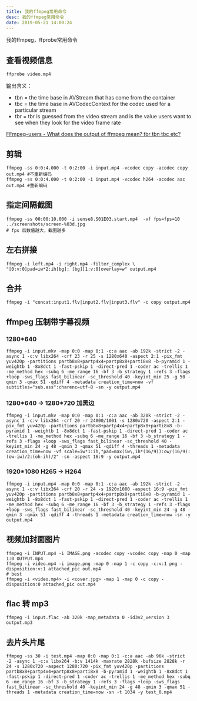 ```yaml
---
title: 我的ffmpeg常用命令
desc: 我的ffmpeg常用命令
date: 2019-05-21 14:00:24
---
```


我的ffmpeg，ffprobe常用命令

<!--more-->

## 查看视频信息

```
ffprobe video.mp4
```

输出含义：
- tbn = the time base in AVStream that has come from the container
- tbc = the time base in AVCodecContext for the codec used for a particular stream
- tbr = tbr is guessed from the video stream and is the value users want to see when they look for the video frame rate

[FFmpeg-users - What does the output of ffmpeg mean? tbr tbn tbc etc?](http://www.ffmpeg-archive.org/What-does-the-output-of-ffmpeg-mean-tbr-tbn-tbc-etc-td941538.html)

## 剪辑

```
ffmpeg -ss 0:0:4.000 -t 0:2:00 -i input.mp4 -vcodec copy -acodec copy out.mp4 #不重新编码
ffmpeg -ss 0:0:4.000 -t 0:2:00 -i input.mp4 -vcodec h264 -acodec aac out.mp4 #重新编码
```

## 指定间隔截图

```
ffmpeg -ss 00:00:10.000 -i sense8.S01E03.start.mp4  -vf fps=fps=10 ../screenshots/screen-%03d.jpg
# fps 后数值越大，截图越多
```

## 左右拼接

```
ffmpeg -i left.mp4 -i right.mp4 -filter_complex \
"[0:v:0]pad=iw*2:ih[bg]; [bg][1:v:0]overlay=w" output.mp4
```

## 合并

```
ffmpeg -i "concat:input1.flv|input2.flv|input3.flv" -c copy output.mp4
```

## ffmpeg 压制带字幕视频

### 1280*640

```
ffmpeg -i input.mkv -map 0:0 -map 0:1 -c:a aac -ab 192k -strict -2 -async 1 -c:v libx264 -crf 23 -r 25 -s 1280x640 -aspect 2:1 -pix_fmt yuv420p -partitions partb8x8+partp4x4+partp8x8+parti8x8 -b-pyramid 1 -weightb 1 -8x8dct 1 -fast-pskip 1 -direct-pred 1 -coder ac -trellis 1 -me_method hex -subq 6 -me_range 16 -bf 3 -b_strategy 1 -refs 3 -flags +loop -sws_flags fast_bilinear -sc_threshold 40 -keyint_min 25 -g 50 -qmin 3 -qmax 51 -qdiff 4 -metadata creation_time=now -vf subtitles="sub.ass":charenc=utf-8 -sn -y output.mp4
```

### 1280\*640 -> 1280\*720 加黑边

```
ffmpeg -i input.mkv -map 0:0 -map 0:1 -c:a aac -ab 320k -strict -2 -async 1 -c:v libx264 -crf 20 -r 24000/1001 -s 1280x720 -aspect 2:1 -pix_fmt yuv420p -partitions partb8x8+partp4x4+partp8x8+parti8x8 -b-pyramid 1 -weightb 1 -8x8dct 1 -fast-pskip 1 -direct-pred 1 -coder ac -trellis 1 -me_method hex -subq 6 -me_range 16 -bf 3 -b_strategy 1 -refs 3 -flags +loop -sws_flags fast_bilinear -sc_threshold 40 -keyint_min 24 -g 48 -qmin 3 -qmax 51 -qdiff 4 -threads 1 -metadata creation_time=now -vf scale=iw*1:ih,"pad=max(iw\,ih*(16/9)):ow/(16/9):(ow-iw)/2:(oh-ih)/2" -sn -aspect 16:9 -y output.mp4
```

### 1920*1080 H265 -> H264

```
ffmpeg -i input.mp4 -map 0:0 -map 0:1 -c:a aac -ab 192k -strict -2 -async 1 -c:v libx264 -crf 20 -r 24 -s 1920x1080 -aspect 16:9 -pix_fmt yuv420p -partitions partb8x8+partp4x4+partp8x8+parti8x8 -b-pyramid 1 -weightb 1 -8x8dct 1 -fast-pskip 1 -direct-pred 1 -coder ac -trellis 1 -me_method hex -subq 6 -me_range 16 -bf 3 -b_strategy 1 -refs 3 -flags +loop -sws_flags fast_bilinear -sc_threshold 40 -keyint_min 24 -g 48 -qmin 3 -qmax 51 -qdiff 4 -threads 1 -metadata creation_time=now -sn -y output.mp4
```

## 视频加封面图片

```
ffmpeg -i INPUT.mp4 -i IMAGE.png -acodec copy -vcodec copy -map 0 -map 1:0 OUTPUT.mp4
ffmpeg -i video.mp4 -i image.png -map 0 -map 1 -c copy -c:v:1 png -disposition:v:1 attached_pic out.mp4
# best
ffmpeg -i <video.mp4> -i <cover.jpg> -map 1 -map 0 -c copy -disposition:0 attached_pic out.mp4
```

## flac 转 mp3

```
ffmpeg -i input.flac -ab 320k -map_metadata 0 -id3v2_version 3 output.mp3
```

## 去片头片尾

```
ffmpeg -ss 30 -i test.mp4 -map 0:0 -map 0:1 -c:a aac -ab 96k -strict -2 -async 1 -c:v libx264 -b:v 1414k -maxrate 2828k -bufsize 2828k -r 24 -s 1280x720 -aspect 1280:720 -pix_fmt yuv420p -partitions partb8x8+partp4x4+partp8x8+parti8x8 -b-pyramid 1 -weightb 1 -8x8dct 1 -fast-pskip 1 -direct-pred 1 -coder ac -trellis 1 -me_method hex -subq 6 -me_range 16 -bf 3 -b_strategy 1 -refs 3 -flags +loop -sws_flags fast_bilinear -sc_threshold 40 -keyint_min 24 -g 48 -qmin 3 -qmax 51 -threads 1 -metadata creation_time=now -sn -t 1034 -y test_0.mp4
```
